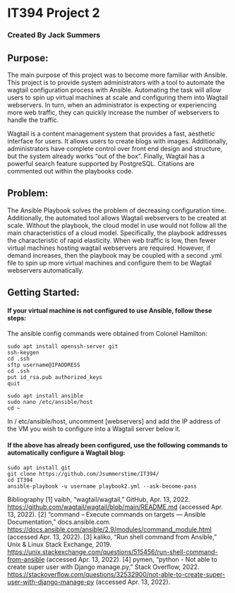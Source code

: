 # IT394 Project 2
### Created By Jack Summers

## Purpose:

The main purpose of this project was to become more familiar with Ansible. This project is to provide system administrators with a tool 
to automate the wagtail configuration process with Ansible. 
Automating the task will allow users to spin up virtual machines at scale and configuring them into Wagtail webservers. 
In turn, when an administrator is expecting or experiencing more web traffic, they can quickly increase the number of webservers to handle the traffic.

Wagtail is a content management system that provides a fast, aesthetic interface for users. It allows users to create blogs with images. 
Additionally, administrators have complete control over front end design and structure, but the system already works “out of the box”. 
Finally, Wagtail has a powerful search feature supported by PostgreSQL. Citations are commented out within the playbooks code.

## Problem:

The Ansible Playbook solves the problem of decreasing configuration time. Additionally, the automated tool allows Wagtail webservers to be created at scale. 
Without the playbook, the cloud model in use would not follow all the main characteristics of a cloud model. 
Specifically, the playbook addresses the characteristic of rapid elasticity. When web traffic is low, then fewer virtual machines hosting wagtail 
webservers are required. However, if demand increases, then the playbook may be coupled with a second .yml file to spin up more virtual machines 
and configure them to be Wagtail webservers automatically.

## Getting Started:

#### If your virtual machine is not configured to use Ansible, follow these steps:
The ansible config commands were obtained from Colonel Hamilton:

    sudo apt install openssh-server git
    ssh-keygen
    cd .ssh
    sftp username@IPADDRESS
    cd .ssh
    put id_rsa.pub authorized_keys
    quit
    
    sudo apt install ansible
    sudo nano /etc/ansible/host
    cd ~
In / etc/ansible/host, uncomment [webservers] and add the IP address of the VM you wish to configure into a Wagtail server below it.


#### If the above has already been configured, use the following commands to automatically configure a Wagtail blog:

    sudo apt install git
    git clone https://github.com/Jsummerstime/IT394/
    cd IT394
    ansible-playbook -u username playbook2.yml --ask-become-pass


Bibliography 
[1] vaibh, “wagtail/wagtail,” GitHub, Apr. 13, 2022. https://github.com/wagtail/wagtail/blob/main/README.md (accessed Apr. 13, 2022).
[2] “command – Execute commands on targets — Ansible Documentation,” docs.ansible.com. https://docs.ansible.com/ansible/2.9/modules/command_module.html (accessed Apr. 13, 2022).
[3] kaliko, “Run shell command from Ansible,” Unix & Linux Stack Exchange, 2019. https://unix.stackexchange.com/questions/515456/run-shell-command-from-ansible (accessed Apr. 13, 2022).
[4] pymen, “python - Not able to create super user with Django manage.py,” Stack Overflow, 2022. https://stackoverflow.com/questions/32532900/not-able-to-create-super-user-with-django-manage-py (accessed Apr. 13, 2022).
